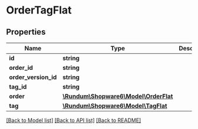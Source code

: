 # OrderTagFlat

## Properties
Name | Type | Description | Notes
------------ | ------------- | ------------- | -------------
**id** | **string** |  | [optional] 
**order_id** | **string** |  | 
**order_version_id** | **string** |  | [optional] 
**tag_id** | **string** |  | 
**order** | [**\Rundum\Shopware6\Model\OrderFlat**](OrderFlat.md) |  | [optional] 
**tag** | [**\Rundum\Shopware6\Model\TagFlat**](TagFlat.md) |  | [optional] 

[[Back to Model list]](../../README.md#documentation-for-models) [[Back to API list]](../../README.md#documentation-for-api-endpoints) [[Back to README]](../../README.md)

